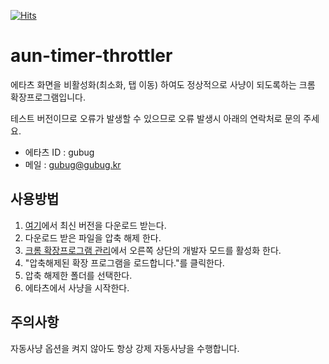 [![Hits](https://hits.seeyoufarm.com/api/count/incr/badge.svg?url=https%3A%2F%2Fgithub.com%2Fgubug0%2Faun-timer-throttler&count_bg=%2379C83D&title_bg=%23555555&icon=&icon_color=%23E7E7E7&title=hits&edge_flat=false)](https://hits.seeyoufarm.com)

# aun-timer-throttler

에타츠 화면을 비활성화(최소화, 탭 이동) 하여도 정상적으로 사냥이 되도록하는 크롬 확장프로그램입니다.

테스트 버전이므로 오류가 발생할 수 있으므로 오류 발생시 아래의 연락처로 문의 주세요.

* 에타츠 ID : gubug
* 메일 : gubug@gubug.kr

## 사용방법

1. [여기](https://github.com/gubug0/aun-timer-throttler/releases)에서 최신 버전을 다운로드 받는다.
2. 다운로드 받은 파일을 압축 해제 한다.
3. [크롬 확장프로그램 관리](chrome://extensions/)에서 오른쪽 상단의 개발자 모드를 활성화 한다.
4. "압축해제된 확장 프로그램을 로드합니다."를 클릭한다.
5. 압축 해제한 폴더를 선택한다.
6. 에타츠에서 사냥을 시작한다.

## 주의사항
자동사냥 옵션을 켜지 않아도 항상 강제 자동사냥을 수행합니다.
